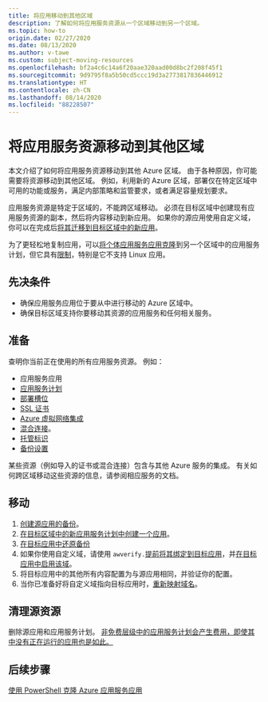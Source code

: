 ```yaml
---
title: 将应用移动到其他区域
description: 了解如何将应用服务资源从一个区域移动到另一个区域。
ms.topic: how-to
origin.date: 02/27/2020
ms.date: 08/13/2020
ms.author: v-tawe
ms.custom: subject-moving-resources
ms.openlocfilehash: bf2a4c6c14a6f20aae320aad00d8bc2f208f45f1
ms.sourcegitcommit: 9d9795f8a5b50cd5ccc19d3a2773817836446912
ms.translationtype: HT
ms.contentlocale: zh-CN
ms.lasthandoff: 08/14/2020
ms.locfileid: "88228507"
---
```

# <a name="move-an-app-service-resource-to-another-region"></a>将应用服务资源移动到其他区域

本文介绍了如何将应用服务资源移动到其他 Azure 区域。 由于各种原因，你可能需要将资源移动到其他区域。 例如，利用新的 Azure 区域，部署仅在特定区域中可用的功能或服务，满足内部策略和监管要求，或者满足容量规划要求。

应用服务资源是特定于区域的，不能跨区域移动。 必须在目标区域中创建现有应用服务资源的副本，然后将内容移动到新应用。 如果你的源应用使用自定义域，你可以在完成后[将其迁移到目标区域中的新应用](manage-custom-dns-migrate-domain.md)。

为了更轻松地复制应用，可以[将个体应用服务应用克隆](app-service-web-app-cloning.md)到另一个区域中的应用服务计划，但它具有[限制](app-service-web-app-cloning.md#current-restrictions)，特别是它不支持 Linux 应用。

## <a name="prerequisites"></a>先决条件

- 确保应用服务应用位于要从中进行移动的 Azure 区域中。
- 确保目标区域支持你要移动其资源的应用服务和任何相关服务。
<!-- - Domain bindings, certificates, and managed identities can't replicated using the **Export template** method. You must create them manually. -->

## <a name="prepare"></a>准备

查明你当前正在使用的所有应用服务资源。 例如：

<!-- - [Custom domains purchased in Azure](manage-custom-dns-buy-domain.md) -->

- 应用服务应用
- [应用服务计划](overview-hosting-plans.md)
- [部署槽位](deploy-staging-slots.md)
- [SSL 证书](configure-ssl-certificate.md)
- [Azure 虚拟网络集成](web-sites-integrate-with-vnet.md)
- [混合连接](app-service-hybrid-connections.md)。
- [托管标识](overview-managed-identity.md)
- [备份设置](manage-backup.md)

某些资源（例如导入的证书或混合连接）包含与其他 Azure 服务的集成。 有关如何跨区域移动这些资源的信息，请参阅相应服务的文档。

## <a name="move"></a>移动

1. [创建源应用的备份](manage-backup.md)。
1. [在目标区域中的新应用服务计划中创建一个应用](app-service-plan-manage.md#create-an-app-service-plan)。
2. [在目标应用中还原备份](web-sites-restore.md)
2. 如果你使用自定义域，请使用 `awverify.`[提前将其绑定到目标应用](manage-custom-dns-migrate-domain.md#bind-the-domain-name-preemptively)，并[在目标应用中启用该域](manage-custom-dns-migrate-domain.md#enable-the-domain-for-your-app)。
3. 将目标应用中的其他所有内容配置为与源应用相同，并验证你的配置。
4. 当你已准备好将自定义域指向目标应用时，[重新映射域名](manage-custom-dns-migrate-domain.md#remap-the-active-dns-name)。

<!-- 1. Login to the [Azure portal](https://portal.azure.cn) > **Resource Groups**.
2. Locate the Resource Group that contains the source App Service resources and click on it.
3. Select > **Settings** > **Export template**.
4. Choose **Deploy** in the **Export template** blade.
5. Click **TEMPLATE** > **Edit template** to open the template in the online editor.
6. Click inside the online editor and type Ctrl+F (or ⌘+F on a Mac) and type `"identity": {` to find any managed identity definition. The following is an example if you have a user-assigned managed identity.
    ```json
    "identity": {
        "type": "UserAssigned",
        "userAssignedIdentities": {
            "/subscriptions/00000000-0000-0000-0000-000000000000/resourcegroups/<group-name>/providers/Microsoft.ManagedIdentity/userAssignedIdentities/<identity-name>": {
                "principalId": "00000000-0000-0000-0000-000000000000",
                "clientId": "00000000-0000-0000-0000-000000000000"
            }
        }
    },
    ```
6. Click inside the online editor and type Ctrl+F (or ⌘+F on a Mac) and type `"Microsoft.Web/sites/hostNameBindings` to find all hostname bindings. The following is an example if you have a user-assigned managed identity.
    ```json
    {
        "type": "Microsoft.Web/sites/hostNameBindings",
        "apiVersion": "2018-11-01",
        "name": "[concat(parameters('sites_webapp_name'), '/', parameters('sites_webapp_name'), '.chinacloudsites.cn')]",
        "location": "China East 2",
        "dependsOn": [
            "[resourceId('Microsoft.Web/sites', parameters('sites_webapp_name'))]"
        ],
        "properties": {
            "siteName": "<app-name>",
            "hostNameType": "Verified"
        }
    },
    ```
6. Click inside the online editor and type Ctrl+F (or ⌘+F on a Mac) and type `"Microsoft.Web/certificates` to find all hostname bindings. The following is an example if you have a user-assigned managed identity.
    ```json
    {
        "type": "Microsoft.Web/certificates",
        "apiVersion": "2018-11-01",
        "name": "[parameters('certificates_test2_cephaslin_com_name')]",
        "location": "China East 2",
        "properties": {
            "hostNames": [
                "[parameters('certificates_test2_cephaslin_com_name')]"
            ],
            "password": "[parameters('certificates_test2_cephaslin_com_password')]"
        }
    },
    ```
7. Delete the entire JSON block. Click **Save** in the online editor.
8. Click **BASICS** > **Create new** to create a new resource group. Type the group name and click **OK**.
9. In **BASICS** > **Location**, select the region you want.   -->

## <a name="clean-up-source-resources"></a>清理源资源

删除源应用和应用服务计划。 [非免费层级中的应用服务计划会产生费用，即使其中没有正在运行的应用也是如此。](app-service-plan-manage.md#delete-an-app-service-plan)

## <a name="next-steps"></a>后续步骤

[使用 PowerShell 克隆 Azure 应用服务应用](app-service-web-app-cloning.md)